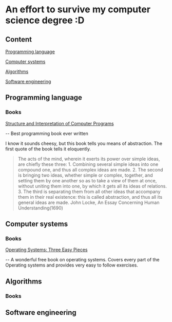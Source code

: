 # An effort to survive my computer science degree :D

## Content

[Programming language](#Programming-language)

[Computer systems](#Computer-systems)

[Algorithms](#Algorithms)

[Software engineering](#Software-engineering)

## Programming language

### Books

[Structure and Interpretation of Computer Programs](https://mitpress.mit.edu/sicp/full-text/book/book.html)

-- Best programming book ever written

I know it sounds cheesy, but this book tells you means of abstraction. 
The first quote of the book tells it eloquently. 

> The acts of the mind, wherein it exerts its power over simple ideas, are chiefly these three: 1. Combining several simple ideas into one compound one, and thus all complex ideas are made. 2. The second is bringing two ideas, whether simple or complex, together, and setting them by one another so as to take a view of them at once, without uniting them into one, by which it gets all its ideas of relations. 3. The third is separating them from all other ideas that accompany them in their real existence: this is called abstraction, and thus all its general ideas are made.
> John Locke, An Essay Concerning Human Understanding(1690)



## Computer systems

### Books

[Operating Systems: Three Easy Pieces](http://pages.cs.wisc.edu/~remzi/OSTEP/)

-- A wonderful free book on operating systems. Covers every part of the Operating
systems and provides very easy to follow exercises.

## Algorithms

### Books


## Software engineering
